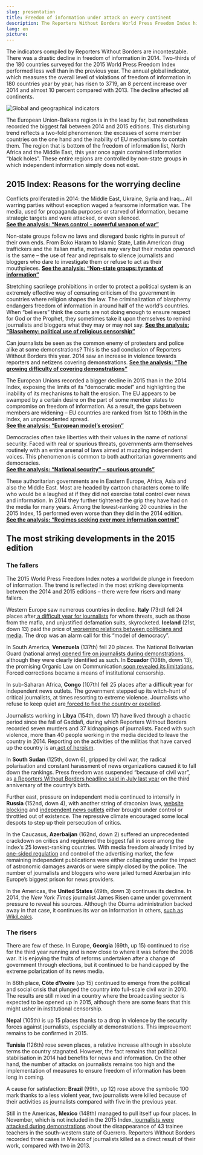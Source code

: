 ```yaml
---
slug: presentation
title: Freedom of information under attack on every continent
description: The Reporters Without Borders World Press Freedom Index highlights the worldwide deterioration in freedom of information in 2014. Press freedom, challenged by conflicts, the growing threat from non-state operatives, violence during demonstrations or resulting from the financial and economic crisis, is in retreat on all five continents. The organization examines this disturbing trend in seven thematic analyses.
lang: en
picture:
---
```


The indicators compiled by Reporters Without Borders are incontestable. There was a drastic decline in freedom of information in 2014. Two-thirds of the 180 countries surveyed for the 2015 World Press Freedom Index performed less well than in the previous year. The annual global indicator, which measures the overall level of violations of freedom of information in 180 countries year by year, has risen to 3719, an 8 percent increase over 2014 and almost 10 percent compared with 2013. The decline affected all continents.

![Global and geographical indicators](http://fr.rsf.org/IMG/png/indices_en.png "Indices")

The European Union-Balkans region is in the lead by far, but nonetheless recorded the biggest fall between 2014 and 2015 editions. This disturbing trend reflects a two-fold phenomenon: the excesses of some member countries on the one hand and the inability of EU mechanisms to contain them. The region that is bottom of the freedom of information list, North Africa and the Middle East, this year once again contained information “black holes”.  These entire regions are controlled by non-state groups in which independent information simply does not exist. 

## 2015 Index: Reasons for the worrying decline

Conflicts proliferated in 2014: the Middle East, Ukraine, Syria and Iraq…
All warring parties without exception waged a fearsome information war. The media, used for propaganda purposes or starved of information, became strategic targets and were attacked, or even silenced.  
[**See the analysis: “News control - powerful weapon of war”**](http://index.rsf.org/#!/themes/news-control-weapon)

Non-state groups follow no laws and disregard basic rights in pursuit of their own ends. From Boko Haram to Islamic State, Latin American drug traffickers and the Italian mafia, motives may vary but their _modus operandi_ is the same – the use of fear and reprisals to silence journalists and bloggers who dare to investigate them or refuse to act as their mouthpieces.
[**See the analysis: “Non-state groups: tyrants of information”**](http://index.rsf.org/#!/themes/non-states-groups-tyrants-of-information)

Stretching sacrilege prohibitions in order to protect a political system is an extremely effective way of censuring criticism of the government in countries where religion shapes the law. The criminalization of blasphemy endangers freedom of information in around half of the world’s countries. When “believers” think the courts are not doing enough to ensure respect for God or the Prophet, they sometimes take it upon themselves to remind journalists and bloggers what they may or may not say.
[**See the analysis: “Blasphemy: political use of religious censorship”**](http://index.rsf.org/#!/themes/blasphemy-political-use-of-religious-censorship)

Can journalists be seen as the common enemy of protesters and police alike at some demonstrations? This is the sad conclusion of Reporters Without Borders this year. 2014 saw an increase in violence towards reporters and netizens covering demonstrations.
[**See the analysis: “The growing difficulty of covering demonstrations”**](http://index.rsf.org/#!/themes/demonstrations-becoming-hazardous)

The European Unions recorded a bigger decline in 2015 than in the 2014 Index, exposing the limits of its “democratic model” and highlighting the inability of its mechanisms to halt the erosion. The EU appears to be swamped by a certain desire on the part of some member states to compromise on freedom of information. As a result, the gaps between members are widening – EU countries are ranked from 1st to 106th in the Index, an unprecedented spread.    
[**See the analysis: “European model’s erosion”**](http://index.rsf.org/#!/themes/european-union-model-erosion)

Democracies often take liberties with their values in the name of national security. Faced with real or spurious threats, governments arm themselves routinely with an entire arsenal of laws aimed at muzzling independent voices. This phenomenon is common to both authoritarian governments and democracies.   
[**See the analysis: “National security” – spurious grounds”**](http://index.rsf.org/#!/themes/national-security-spurious-grounds)

These authoritarian governments are in Eastern Europe, Africa, Asia and also the Middle East. Most are headed by cartoon characters come to life who would be a laughed at if they did not exercise total control over news and information. In 2014 they further tightened the grip they have had on the media for many years. Among the lowest-ranking 20 countries in the 2015 Index, 15 performed even worse than they did in the 2014 edition.    
[**See the analysis: “Regimes seeking ever more information control”**](http://index.rsf.org/#!/themes/regimes-seeking-more-control)

## The most striking developments in the 2015 edition

### The fallers

The 2015 World Press Freedom Index notes a worldwide plunge in freedom of information. The trend is reflected in the most striking developments between the 2014 and 2015 editions – there were few risers and many fallers.

Western Europe saw numerous countries in decline. **Italy** (73rd) fell 24 places after[ a difficult year for journalists](http://en.rsf.org/italy.html) for whom threats, such as those from the mafia, and unjustified defamation suits, skyrocketed. **Iceland** (21st, down 13) paid the price of[ worsening relations between politicians and media](http://en.rsf.org/iceland-freedom-of-information-in-decline-19-11-2014,47248.html). The drop was an alarm call for this “model of democracy”.

In South America, **Venezuela** (137th) fell 20 places. The National Bolivarian Guard (national army)[ opened fire on journalists during demonstrations](http://en.rsf.org/venezuela-soldiers-target-three-journalists-16-05-2014,46298.html), although they were clearly identified as such. In **Ecuador** (108th, down 13), the promising Organic Law on Communication[ soon revealed its limitations.](http://rsf.org/supercom/en.html) Forced corrections became a means of institutional censorship.

In sub-Saharan Africa, **Congo** (107th) fell 25 places after a difficult year for independent news outlets. The government stepped up its witch-hunt of critical journalists, at times resorting to extreme violence. Journalists who refuse to keep quiet are[ forced to flee the country or expelled](http://en.rsf.org/congo-are-the-congolese-authorities-29-09-2014,47039.html).

Journalists working in **Libya** (154th, down 17) have lived through a chaotic period since the fall of Gaddafi, during which Reporters Without Borders recorded seven murders and 37 kidnappings of journalists. Faced with such violence, more than 40 people working in the media decided to leave the country in 2014. Reporting on the activities of the militias that have carved up the country is an[ act of heroism](http://en.rsf.org/libya-libya-still-extremely-dangerous-14-10-2014,47108.html).

In **South Sudan** (125th, down 6), gripped by civil war, the radical polarisation and constant harassment of news organizations caused it to fall down the rankings. Press freedom was suspended “because of civil war”, as [a Reporters Without Borders headline said in July last year](http://en.rsf.org/south-sudan-media-freedom-on-hold-in-south-11-07-2014,46620.html) on the third anniversary of the country’s birth.   

Further east, pressure on independent media continued to intensify in **Russia** (152nd, down 4), with another string of draconian laws, [website blocking](http://en.rsf.org/russia-how-far-will-the-crackdown-on-13-03-2014,46003.html) and [independent news outlets](http://en.rsf.org/russia-lenta-ru-website-is-latest-13-03-2014,45996.html) either brought under control or throttled out of existence. The repressive climate encouraged some local despots to step up their persecution of critics.

In the Caucasus, **Azerbaijan** (162nd, down 2) suffered an unprecedented crackdown on critics and registered the biggest fall in score among the index’s 25 lowest-ranking countries. With media freedom already limited by [one-sided regulation](http://en.rsf.org/IMG/pdf/running_scared_ipga_report_2012.pdf) and control of the advertising market, the few remaining independent publications were either collapsing under the impact of astronomic damages awards or were simply closed by the police. The number of journalists and bloggers who were jailed turned Azerbaijan into Europe’s biggest prison for news providers.

In the Americas, the **United States** (49th, down 3) continues its decline. In 2014, the _New York Times_ journalist James Risen came under government pressure to reveal his sources. Although the Obama administration backed away in that case, it continues its war on information in others, [such as WikiLeaks](http://en.rsf.org/united-states-leaked-documents-show-how-us-20-02-2014,45907.html).

### The risers

There are few of these. In Europe, **Georgia** (69th, up 15) continued to rise for the third year running and is now close to where it was before the 2008 war. It is enjoying the fruits of reforms undertaken after a change of government through elections, but it continued to be handicapped by the extreme polarization of its news media. 

In 86th place, **Côte d’Ivoire** (up 15) continued to emerge from the political and social crisis that plunged the country into full-scale civil war in 2010. The results are still mixed in a country where the broadcasting sector is expected to be opened up in 2015, although there are some fears that this might usher in institutional censorship.  

**Nepal** (105th) is up 15 places thanks to a drop in violence by the security forces against journalists, especially at demonstrations. This improvement remains to be confirmed in 2015.

**Tunisia** (126th) rose seven places, a relative increase although in absolute terms the country stagnated.  However, the fact remains that political stabilisation in 2014 had benefits for news and information. On the other hand, the number of attacks on journalists remains too high and the implementation of measures to ensure freedom of information has been long in coming.  

A cause for satisfaction: **Brazil** (99th, up 12) rose above the symbolic 100 mark thanks to a less violent year, two journalists were killed because of their activities as journalists compared with five in the previous year.

Still in the Americas, **Mexico** (148th) managed to pull itself up four places. In November, which is not included in the 2015 Index,[ journalists were attacked during demonstrations](http://en.rsf.org/mexico-another-14-journalists-injured-in-25-11-2014,47270.html) about the disappearance of 43 trainee teachers in the south-western state of Guerrero. Reporters Without Borders recorded three cases in Mexico of journalists killed as a direct result of their work, compared with two in 2013.
